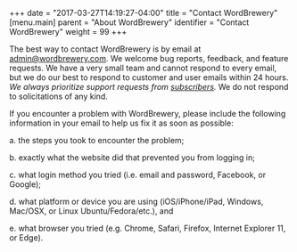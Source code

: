 +++
date = "2017-03-27T14:19:27-04:00"
title = "Contact WordBrewery"
[menu.main]
    parent = "About WordBrewery"
    identifier = "Contact WordBrewery"
    weight = 99
+++

The best way to contact WordBrewery is by email at [admin@wordbrewery.com](mailto:admin@wordbrewery.com). We welcome bug reports, feedback, and feature requests. We have a very small team and cannot respond to every email, but we do our best to respond to customer and user emails within 24 hours. *We always prioritize support requests from [subscribers](https://wordbrewery.com/subscriptions).* We do not respond to solicitations of any kind.

If you encounter a problem with WordBrewery, please include the following information in your email to help us fix it as soon as possible:

a. the steps you took to encounter the problem;

b. exactly what the website did that prevented you from logging in;

c. what login method you tried (i.e. email and password, Facebook, or Google);

d. what platform or device you are using (iOS/iPhone/iPad, Windows, Mac/OSX, or Linux Ubuntu/Fedora/etc.), and

e. what browser you tried (e.g. Chrome, Safari, Firefox, Internet Explorer 11, or Edge).
